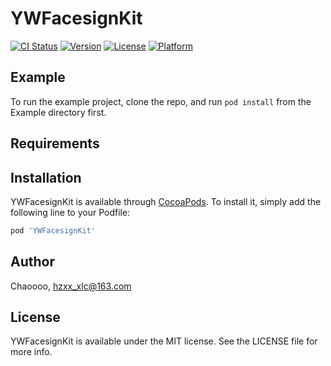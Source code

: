 # YWFacesignKit

[![CI Status](https://img.shields.io/travis/Chaoooo/YWFacesignKit.svg?style=flat)](https://travis-ci.org/Chaoooo/YWFacesignKit)
[![Version](https://img.shields.io/cocoapods/v/YWFacesignKit.svg?style=flat)](https://cocoapods.org/pods/YWFacesignKit)
[![License](https://img.shields.io/cocoapods/l/YWFacesignKit.svg?style=flat)](https://cocoapods.org/pods/YWFacesignKit)
[![Platform](https://img.shields.io/cocoapods/p/YWFacesignKit.svg?style=flat)](https://cocoapods.org/pods/YWFacesignKit)

## Example

To run the example project, clone the repo, and run `pod install` from the Example directory first.

## Requirements

## Installation

YWFacesignKit is available through [CocoaPods](https://cocoapods.org). To install
it, simply add the following line to your Podfile:

```ruby
pod 'YWFacesignKit'
```

## Author

Chaoooo, hzxx_xlc@163.com

## License

YWFacesignKit is available under the MIT license. See the LICENSE file for more info.
